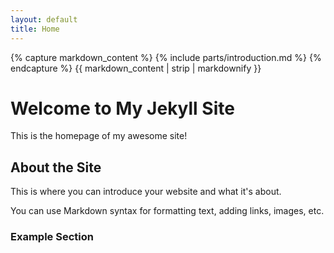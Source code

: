 ```yaml
---
layout: default
title: Home
---
```


<!--Method to include markdown-->
{% capture markdown_content %}
    {% include parts/introduction.md %}
{% endcapture %}
{{ markdown_content | strip | markdownify }}

# Welcome to My Jekyll Site

This is the homepage of my awesome site!

## About the Site

This is where you can introduce your website and what it's about.

You can use Markdown syntax for formatting text, adding links, images, etc.


### Example Section





